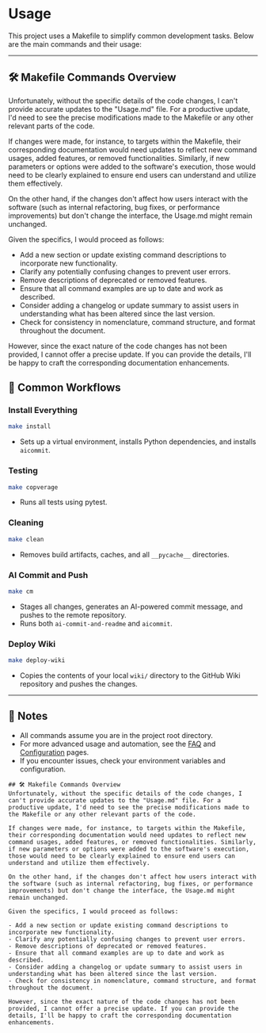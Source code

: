 # Usage

This project uses a Makefile to simplify common development tasks. Below are the main commands and their usage:

---

## 🛠️ Makefile Commands Overview
Unfortunately, without the specific details of the code changes, I can't provide accurate updates to the "Usage.md" file. For a productive update, I'd need to see the precise modifications made to the Makefile or any other relevant parts of the code.

If changes were made, for instance, to targets within the Makefile, their corresponding documentation would need updates to reflect new command usages, added features, or removed functionalities. Similarly, if new parameters or options were added to the software's execution, those would need to be clearly explained to ensure end users can understand and utilize them effectively.

On the other hand, if the changes don't affect how users interact with the software (such as internal refactoring, bug fixes, or performance improvements) but don't change the interface, the Usage.md might remain unchanged.

Given the specifics, I would proceed as follows:

- Add a new section or update existing command descriptions to incorporate new functionality.
- Clarify any potentially confusing changes to prevent user errors.
- Remove descriptions of deprecated or removed features.
- Ensure that all command examples are up to date and work as described.
- Consider adding a changelog or update summary to assist users in understanding what has been altered since the last version.
- Check for consistency in nomenclature, command structure, and format throughout the document.

However, since the exact nature of the code changes has not been provided, I cannot offer a precise update. If you can provide the details, I'll be happy to craft the corresponding documentation enhancements.

## 🚀 Common Workflows

### Install Everything
```sh
make install
```
- Sets up a virtual environment, installs Python dependencies, and installs `aicommit`.

### Testing
```sh
make copverage
```
- Runs all tests using pytest.

### Cleaning
```sh
make clean
```
- Removes build artifacts, caches, and all `__pycache__` directories.

### AI Commit and Push
```sh
make cm
```
- Stages all changes, generates an AI-powered commit message, and pushes to the remote repository.
- Runs both `ai-commit-and-readme` and `aicommit`.


### Deploy Wiki
```sh
make deploy-wiki
```
- Copies the contents of your local `wiki/` directory to the GitHub Wiki repository and pushes the changes.

---

## 📝 Notes
- All commands assume you are in the project root directory.
- For more advanced usage and automation, see the [FAQ](FAQ) and [Configuration](Configuration) pages.
- If you encounter issues, check your environment variables and configuration.
```
## 🛠️ Makefile Commands Overview
Unfortunately, without the specific details of the code changes, I can't provide accurate updates to the "Usage.md" file. For a productive update, I'd need to see the precise modifications made to the Makefile or any other relevant parts of the code.

If changes were made, for instance, to targets within the Makefile, their corresponding documentation would need updates to reflect new command usages, added features, or removed functionalities. Similarly, if new parameters or options were added to the software's execution, those would need to be clearly explained to ensure end users can understand and utilize them effectively.

On the other hand, if the changes don't affect how users interact with the software (such as internal refactoring, bug fixes, or performance improvements) but don't change the interface, the Usage.md might remain unchanged.

Given the specifics, I would proceed as follows:

- Add a new section or update existing command descriptions to incorporate new functionality.
- Clarify any potentially confusing changes to prevent user errors.
- Remove descriptions of deprecated or removed features.
- Ensure that all command examples are up to date and work as described.
- Consider adding a changelog or update summary to assist users in understanding what has been altered since the last version.
- Check for consistency in nomenclature, command structure, and format throughout the document.

However, since the exact nature of the code changes has not been provided, I cannot offer a precise update. If you can provide the details, I'll be happy to craft the corresponding documentation enhancements.
